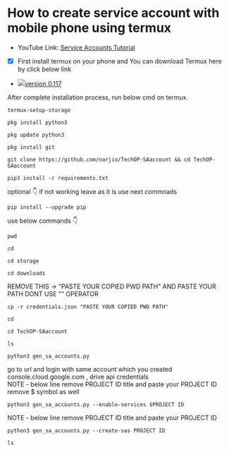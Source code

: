 #  How to create service account with mobile phone using termux
- YouTube Link: [Service Accounts Tutorial](https://youtu.be/HzpOwbMHoAY)
- [x] First install termux on your phone and You can download Termux here by click below link
- [![](https://telegra.ph/file/f43e8994a05e1031513c6.png)version 0.117](https://drive.google.com/uc?id=1vi4EoX7m_6rS1WNW17Lur1J0f1Zt1j8o&export=download)

After complete installation process, run below cmd on termux.
```
termux-setup-storage
```
```
pkg install python3
```
```
pkg update python3
```
```
pkg install git
```
```
git clone https://github.com/narjio/TechOP-SAaccount && cd TechOP-SAaccount
```
```
pip3 install -r requirements.txt
```
optional 👇 if not working leave as it is use next commnads
```
pip install --upgrade pip
```
use below commands 👇
```
pwd
```
```
cd
```
```
cd storage
```
```
cd downloads
```
REMOVE THIS -> "PASTE YOUR COPIED PWD PATH" AND PASTE YOUR PATH DONT USE "" OPERATOR 
```
cp -r credentials.json "PASTE YOUR COPIED PWD PATH"
```
```
cd
```
```
cd TechOP-SAaccount
```
```
ls
```
```
python3 gen_sa_accounts.py
```
go to url and login with same account which you created console.cloud.google.com , drive api credentials  
NOTE - below line remove PROJECT ID title and paste your PROJECT ID remove $ symbol as well
```
python3 gen_sa_accounts.py --enable-services $PROJECT ID
```
NOTE - below line remove PROJECT ID title and paste your PROJECT ID 
```
python3 gen_sa_accounts.py --create-sas PROJECT ID
```
```
ls
```


